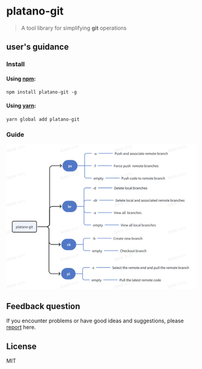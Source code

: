# platano-git

> A tool library for simplifying **git** operations

## user's guidance

### Install

#### Using [npm](https://www.npmjs.com/):

```
npm install platano-git -g
```

#### Using [yarn](https://yarnpkg.com/):

```
yarn global add platano-git
```

### Guide

![Guide](guide-en.png)

## Feedback question

If you encounter problems or have good ideas and suggestions, please [report](https://github.com/chouchouji/platano-git/issues) here.

## License

MIT